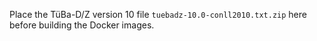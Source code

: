 Place the TüBa-D/Z version 10 file `tuebadz-10.0-conll2010.txt.zip` here before building the Docker images.